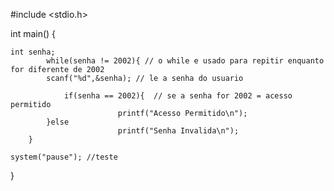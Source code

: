 #include <stdio.h>
  
int main() {
  
    int senha;
            while(senha != 2002){ // o while e usado para repitir enquanto for diferente de 2002
            scanf("%d",&senha); // le a senha do usuario
                 
                if(senha == 2002){  // se a senha for 2002 = acesso permitido
                            printf("Acesso Permitido\n"); 
            }else
                            printf("Senha Invalida\n");
        }
  
    system("pause"); //teste
}
